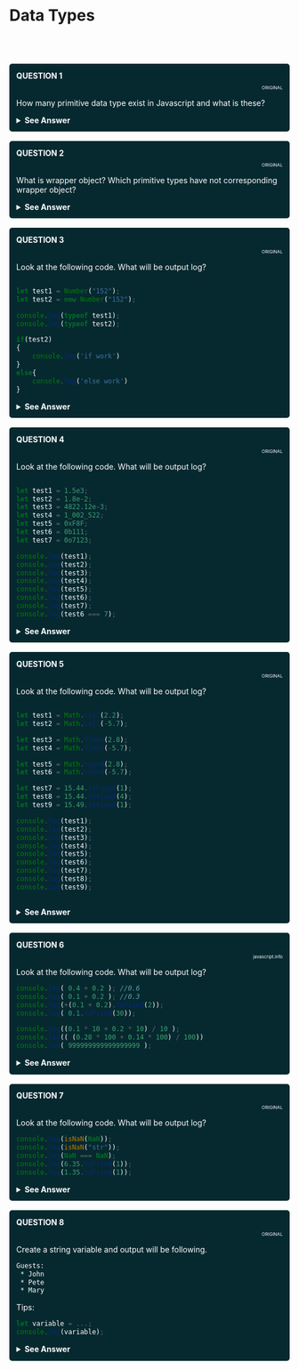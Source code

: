 # Data Types


<br/>
<br/>


<!---
  QUESTION 1
  -->

<br/>

<div style="background-color: rgb(6, 41, 48 ); color: white; padding: 2.5%; border-radius: 5px;">

<summary style="font-weight: bold;">QUESTION 1</summary>
<p style="font-size: 8px; text-align: right;">ORIGINAL</p>

How many primitive data type exist in Javascript and what is these?

<details>
  
  <summary style="font-weight: bold; cursor: pointer;">See Answer</summary>
  <br/>

```html
string, number, bigint, boolean, symbol, null and undefined.
```
7 primitive types exist in javascript

</details>

</div>



<!---
  QUESTION 2
  -->

<br/>

<div style="background-color: rgb(6, 41, 48 ); color: white; padding: 2.5%; border-radius: 5px;">

<summary style="font-weight: bold;">QUESTION 2</summary>
<p style="font-size: 8px; text-align: right;">ORIGINAL</p>

What is wrapper object? Which primitive types have not corresponding wrapper object?

<details>
  
  <summary style="font-weight: bold; cursor: pointer;">See Answer</summary>
  <br/>

```html
String, Number, Boolean, Symbol and BigInt is Object Wrapper
```
```html
undefined and null has no Object Wrapper
```

for explaining object wrapper look at the following code

```js
let test = 'cihan';
test.toUpperCase()
```
test is primitive type so how can we use a method? Magic is Object Wrapper. Wrapper Object is created for performing this action after than destroyed. undefined and null has no  Object Wrapper that means this primitive types has no methods.

</details>

</div>




<!---
  QUESTION 3
  -->

<br/>

<div style="background-color: rgb(6, 41, 48 ); color: white; padding: 2.5%; border-radius: 5px;">

<summary style="font-weight: bold;">QUESTION 3</summary>
<p style="font-size: 8px; text-align: right;">ORIGINAL</p>

Look at the following code. What will be output log?

```js

let test1 = Number("152");
let test2 = new Number("152");

console.log(typeof test1);
console.log(typeof test2);

if(test2)
{
    console.log('if work')
}
else{
    console.log('else work')
}

```

<details>
  
  <summary style="font-weight: bold; cursor: pointer;">See Answer</summary>
  <br/>

```html
number
object
if work
```

if you call Wrapper Object it will be convert correct type.
but if you use <b>new</b> keyword you can generate an object.

dont forget object values <b>truthy</b>. 

</details>

</div>




<!---
  QUESTION 4
  -->

<br/>

<div style="background-color: rgb(6, 41, 48 ); color: white; padding: 2.5%; border-radius: 5px;">

<summary style="font-weight: bold;">QUESTION 4</summary>
<p style="font-size: 8px; text-align: right;">ORIGINAL</p>

Look at the following code. What will be output log?

```js

let test1 = 1.5e3;
let test2 = 1.8e-2;
let test3 = 4822.12e-3;
let test4 = 1_002_522;
let test5 = 0xF8F;
let test6 = 0b111;
let test7 = 0o7123;

console.log(test1);
console.log(test2);
console.log(test3);
console.log(test4);
console.log(test5);
console.log(test6);
console.log(test7);
console.log(test6 === 7);

```

<details>
  
  <summary style="font-weight: bold; cursor: pointer;">See Answer</summary>
  <br/>

```html
1500
0.018
4.82212
1002522
3983
7
3667
true
```

0x -> is used for hex
0b -> is used for binary
0o -> is used for octa

</details>

</div>






<!---
  QUESTION 5
  -->

<br/>

<div style="background-color: rgb(6, 41, 48 ); color: white; padding: 2.5%; border-radius: 5px;">

<summary style="font-weight: bold;">QUESTION 5</summary>
<p style="font-size: 8px; text-align: right;">ORIGINAL</p>

Look at the following code. What will be output log?

```js

let test1 = Math.ceil(2.2);
let test2 = Math.ceil(-5.7);

let test3 = Math.floor(2.8);
let test4 = Math.floor(-5.7);

let test5 = Math.round(2.8);
let test6 = Math.round(-5.7);

let test7 = 15.44.toFixed(1);
let test8 = 15.44.toFixed(4);
let test9 = 15.49.toFixed(1);

console.log(test1);
console.log(test2);
console.log(test3);
console.log(test4);
console.log(test5);
console.log(test6);
console.log(test7);
console.log(test8);
console.log(test9);



```

<details>
  
  <summary style="font-weight: bold; cursor: pointer;">See Answer</summary>
  <br/>

```html
3
-5
2
-6
3
-6
15.4
15.4400
15.5
```


</details>

</div>





<!---
  QUESTION 6
  -->

<br/>

<div style="background-color: rgb(6, 41, 48 ); color: white; padding: 2.5%; border-radius: 5px;">

<summary style="font-weight: bold;">QUESTION 6</summary>
<p style="font-size: 8px; text-align: right;">javascript.info</p>

Look at the following code. What will be output log?

```js
console.log( 0.4 + 0.2 ); //0.6
console.log( 0.1 + 0.2 ); //0.3
console.log(+(0.1 + 0.2).toFixed(2));
console.log( 0.1.toFixed(30));

console.log((0.1 * 10 + 0.2 * 10) / 10 );
console.log(( (0.28 * 100 + 0.14 * 100) / 100))
console.log( 999999999999999999 );

```

<details>
  
  <summary style="font-weight: bold; cursor: pointer;">See Answer</summary>
  <br/>

```html
0.6000000000000001
0.30000000000000004
0.3
0.100000000000000005551115123126
0.3
0.4200000000000001
1000000000000000000
```


</details>

</div>



<!---
  QUESTION 7
  -->

<br/>

<div style="background-color: rgb(6, 41, 48 ); color: white; padding: 2.5%; border-radius: 5px;">

<summary style="font-weight: bold;">QUESTION 7</summary>
<p style="font-size: 8px; text-align: right;">ORIGINAL</p>

Look at the following code. What will be output log?

```js
console.log(isNaN(NaN));
console.log(isNaN("str"));
console.log(NaN === NaN);
console.log(6.35.toFixed(1));
console.log(1.35.toFixed(1));
```

<details>
  
  <summary style="font-weight: bold; cursor: pointer;">See Answer</summary>
  <br/>

```html
true
true
false
6.3
1.4
```

if you write toFixed(20)

console.log(6.35.toFixed(20));
console.log(1.35.toFixed(20));

```html
6.34999999999999964473
1.35000000000000008882
```

</details>

</div>



<!---
  QUESTION 8
  -->

<br/>

<div style="background-color: rgb(6, 41, 48 ); color: white; padding: 2.5%; border-radius: 5px;">

<summary style="font-weight: bold;">QUESTION 8</summary>
<p style="font-size: 8px; text-align: right;">ORIGINAL</p>

Create a string variable and output will be following.

```html
Guests:
 * John
 * Pete
 * Mary
```

Tips: 
```js
let variable = ...;
console.log(variable);
```

<details>
  
  <summary style="font-weight: bold; cursor: pointer;">See Answer</summary>
  <br/>

You can write your js file two different way
First way:

```js
let guestList = "Guests:\n * John\n * Pete\n * Mary";

```

Second way: 
```js
let guestList = `Guests:
 * John
 * Pete
 * Mary
`

```

</details>

</div>